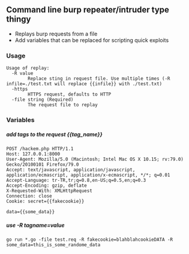 ## Command line burp repeater/intruder type thingy
 - Replays burp requests from a file
 - Add variables that can be replaced for scripting quick exploits

### Usage
```
Usage of replay:
  -R value
        Replace sting in request file. Use multiple times (-R infile=./test.txt will replace {{infile}} with ./test.txt)
  -https
        HTTPS request, defaults to HTTP
  -file string (Required)
        The request file to replay
```


### Variables
##### add tags to the request {{tag_name}}
```
POST /hackem.php HTTP/1.1
Host: 127.0.0.1:8000
User-Agent: Mozilla/5.0 (Macintosh; Intel Mac OS X 10.15; rv:79.0) Gecko/20100101 Firefox/79.0
Accept: text/javascript, application/javascript, application/ecmascript, application/x-ecmascript, */*; q=0.01
Accept-Language: tr-TR,tr;q=0.8,en-US;q=0.5,en;q=0.3
Accept-Encoding: gzip, deflate
X-Requested-With: XMLHttpRequest
Connection: close
Cookie: secret={{fakecookie}}

data={{some_data}}
```

##### use -R tagname=value
```
go run *.go -file test.req -R fakecookie=blahblahcookieDATA -R some_data=this_is_some_randome_data
```
